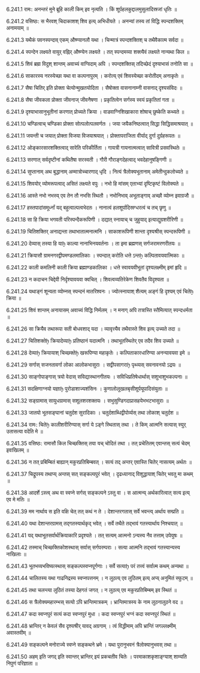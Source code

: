 6.241.1
रामः:
अनन्तरं मुने ब्रूहि काली किम् इव नृत्यति ।
किं शूर्पहलकुद्दालमुसुलादिस्रजां धृतिः ॥


6.241.2
वसिष्ठः:
स भैरवश् चिदाकाशश् शिव इत्य् अभिधीयते ।
अनन्यां तस्य तां विद्धि स्पन्दशक्तिम् अनामयाम् ॥


6.241.3
यथैकं पवनस्पन्दाव् एकम् औष्ण्यानलौ यथा ।
चिन्मात्रं स्पन्दशक्तिश् च तथैवैकात्म सर्वदा ॥


6.241.4
स्पन्देन लक्ष्यते वायुर् वह्निर् औष्ण्येन लक्ष्यते ।
तत् स्पन्दमय्या शक्त्यैवं लक्ष्यते नान्यथा किल ॥


6.241.5
शिवं ब्रह्म विदुश् शान्तम् अवाच्यं वाग्विदाम् अपि ।
स्पन्दशक्तिस् तदिच्छेदं दृश्याभासं तनोति सा ॥


6.241.6
साकारस्य नरस्येच्छा यथा वा कल्पनापुरम् ।
करोत्य् एवं शिवस्येच्छा करोतीदम् अनाकृतेः ॥


6.241.7
सैषा चितिर् इति प्रोक्ता चेत्योन्मुखतयोदिता ।
सैषोक्ता वासनानाम्नी वासनाद् दृश्यसंविदः ॥


6.241.8
सैषा जीवकला प्रोक्ता जीवनाज् जीवनैषणा ।
प्रकृतित्वेन सर्गस्य स्वयं प्रकृतितां गता ॥


6.241.9
दृश्याभासानुभूतीनां करणात् प्रोच्यते क्रिया ।
वाडवाग्निशिखाकारा शोषाच् छुष्केति कथ्यते ॥


6.241.10
चण्डित्वाच् चण्डिका प्रोक्ता सोत्पलोत्पलवर्णतः ।
जया जयैकनिष्ठत्वात् सिद्धा सिद्धिसमाश्रयात् ॥


6.241.11
जयन्ती च जयात् प्रोक्ता विजया विजयाश्रयात् ।
प्रोक्तापराजिता वीर्याद् दुर्गा दुर्ग्रहरूपतः ॥


6.241.12
ओङ्कारसारशक्तित्वाद् सारेति परिकीर्तिता ।
गायत्री गायनात्मत्वात् सावित्री प्रसवस्थितेः ॥


6.241.13
सरणात् सर्वदृष्टीनां कथितैषा सरस्वती ।
गौरी गौराङ्गदेहत्वाद् भवदेहानुषङ्गिणी ॥


6.241.14
सुप्तानाम् अथ बुद्धानाम् अम्मात्रोच्चारणाद् धृदि ।
नित्यं त्रैलोक्यभूतानाम् अमेतीन्दुकलोच्यते ॥


6.241.15
शिवयोर् व्योमरूपत्वाद् असितं लक्ष्यते वपुः ।
नभो हि मांसम् एताभ्यां दृष्टिकृष्टं विलोक्यते ॥


6.241.16
आस्ते नभो नभस्य् एव तेन तौ नभसि स्थितौ ।
नभोनिभाव् अभूताङ्गाव् अच्छौ व्योम्न इवाग्रजौ ॥


6.241.17
हस्तपादांसमूर्ध्नां यद् बहुत्वाल्पत्वभेदतः ।
नानात्वं हलशूर्पादिस्रग्धरत्वं च तच् छृणु ॥


6.241.18
सा हि क्रिया भगवती परिस्पन्दैकरूपिणी ।
दद्यात् स्नायाच् च जुहुयाद् इत्याद्युग्रशरीरिणी ॥


6.241.19
चितिशक्तिर् अनाद्यन्ता तथाभातात्मनात्मनि ।
साकाशरूपिणी शान्ता दृश्यश्रीस् स्पन्दरूपिणी ॥


6.241.20
देव्यास् तस्या हि याẖ काल्या नानाभिनयवर्तनाः ।
ता इमा ब्रह्मणस् सर्गजरामरणरीतयः ॥


6.241.21
क्रियासौ ग्रामनगरद्वीपमण्डलमालिकाः ।
स्पन्दात् करोति धत्ते ऽन्तẖ कल्पितावयवात्मिकाः ॥


6.241.22
काली कमलिनी काली क्रिया ब्रह्माण्डकालिका ।
धत्ते स्वावयवीभूतां दृश्यलक्ष्मीम् इमां हृदि ॥


6.241.23
न कदाचन चिद्देवी निर्दृश्यावयवा क्वचित् ।
शिवत्वव्यतिरेकेण शिवतैव विदृश्यता	 ॥


6.241.24
यथाङ्गं शून्यता व्योम्नस् स्पन्दनं मातरिश्वनः ।
ज्योत्स्नायाश् शैत्यम् अङ्गं हि दृश्यम् एवं चितेẖ क्रिया ॥


6.241.25
शिवं शान्तम् अनायासम् अवाच्यं विद्धि निर्मलम् ।
न मनाग् अपि तत्रास्ति स्तैमित्यात् स्पन्दधर्मता ॥


6.241.26
सा क्रियैव तथारूपा सती बोधवशाद् यदा ।
व्यावृत्त्यैव तथैवास्ते शिव इत्य् उच्यते तदा ॥


6.241.27
चितिशक्तेẖ क्रियादेव्याḫ प्रतिष्ठानं यदात्मनि ।
तथाभूतस्थितेर् एव तदैव शिव उच्यते ॥


6.241.28
देव्याẖ क्रियायाश् चिच्छक्तेẖ खरूपिण्या महाकृतेः ।
कल्पिताकारधारिण्या अनन्यावयवा इमे ॥


6.241.29
सर्गास् सजनतावर्गा लोका आलोकभासुराः ।
सद्वीपसागराḫ पृथ्व्यस् सवनावनयो ऽद्रयः ॥


6.241.30
साङ्गोपाङ्गास् त्रयो वेदास् सविद्यास्थानगीतयः ।
सविधिप्रतिषेधार्थास् सशुभाशुभकल्पनाः ॥


6.241.31
सदक्षिणाग्नयो यज्ञाḫ पुरोडाशाज्यशंसिनः ।
कुणालोलूखलबृसीशूर्पयूपादिसंयुताः ॥


6.241.32
सङ्ग्रामास् सायुधग्रामास् सशूलशरशक्तयः ।
सभुसुण्डिगदाप्रासहयेभभटभासुराः ॥


6.241.33
जातयो भूतसङ्घानां चतुर्दश सुरादिकाः ।
चतुर्दशाब्धिद्वीपोर्व्यस् तथा लोकाश् चतुर्दश ॥


6.241.34
रामः:
चितेẖ कालीशरीरिण्यास् सर्गा ये ऽङ्गे स्थितास् तथा ।
ते किम् आत्मनि सत्यास् स्युर् उतासत्या वदेति मे ॥


6.241.35
वसिष्ठः:
रामासौ किल चिच्छक्तिस् तया यच् चोदितं तथा ।
तत् प्रचेतितम् एवान्तस् सत्यं चेदम् इवाखिलम् ॥


6.241.36
न तत् प्रबिम्बितं बाह्यान् मकुरप्रतिबिम्बवत् ।
सत्यं तद् अन्तर् एवास्ति चितेर् नासत्यम् अर्थतः ॥


6.241.37
चिद्रूपस्य तथाप्य् अन्तस् सत् सङ्कल्पपुरं भवेत् ।
दृढध्यानाद् विशुद्धायाश् चितेर् भवतु मा कथम् ॥


6.241.38
आदर्शे ऽस्त्व् अथ वा स्वप्ने सर्गस् सङ्कल्पने ऽस्तु वा ।
स आत्मन्य् अर्थकारित्वात् सत्य इत्य् एव मे मतिः ॥


6.241.39
मम नार्थाय स इति वक्षि चेत् तत् कथं न ते ।
देशान्तरगतास् सर्वे भवन्त्य् अर्थाय सम्प्रति ॥


6.241.40
यथा देशान्तरग्रामस् तद्गतस्यार्थकृद् भवेत् ।
सर्वे तथैते तद्भावं गतस्यार्थाय निश्चयात् ॥


6.241.41
यद् यथाभूतसर्वार्थक्रियाकारि प्रदृश्यते ।
तत् सत्यम् आत्मनो ऽन्यस्य नैव तत्ताम् उपेयुषः ॥


6.241.42
तस्माच् चिच्छक्तिकोशस्थास् सर्वास् सर्गपरम्पराः ।
सत्या आत्मनि तद्भावं गतस्यान्यस्य नाखिलाः ॥


6.241.43
भूतभव्यभविष्यत्स्थास् सङ्कल्पस्वप्नपूर्गणाः ।
सर्वे सत्याḫ परं तत्त्वं सर्वात्म कथम् अन्यथा ॥


6.241.44
चालितस्य यथा गाढनिद्रस्य स्वप्नपत्तनम् ।
न लुठत्य् एव लुठितम् इत्य् अप्य् अनुमितं स्फुटम् ॥


6.241.45
तथा चलन्त्या लुठितं तस्या देहगतं जगत् ।
न लुठत्य् एव मकुरप्रतिबिम्बम् इव स्थितं ॥


6.241.46
स त्रैलोक्यमहारम्भस् सत्यो ऽपि भ्रान्तिमात्रकम् ।
भ्रान्तिमात्रस्य के नाम लुठनालुठने वद ॥


6.241.47
कदा स्वप्नपुरं सत्यं कदा स्वप्नपुरं मुधा ।
कदा स्वप्नपुरं भग्नं कदा स्वप्नपुरं स्थितं ॥


6.241.48
भ्रान्तिर् न केवलं सैव दृश्यश्रीर् यावद् अग्रगाम् ।
त्वं विद्धीमाम् अपि भ्रान्तिं जगल्लक्ष्मीम् अवास्तवीम् ॥


6.241.49
सङ्कल्पने मनोराज्ये स्वप्ने सङ्कथने भ्रमे ।
यथा पुरानुभवनं त्रैलोक्यानुभवस् तथा ॥


6.241.50
अहम् इति जगद् इति स्वान्तर् भ्रान्तिर् इयं प्रकचतीव चितेः ।
परमाकाशकृशाङ्ग्याश् शाम्यति निपुणं परिज्ञाता ॥

